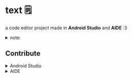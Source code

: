 # text 🗒️
a code editor project made in **Android Studio** and **AIDE** :3

<details>
<summary>note:</summary>

it works as AIDE project. wake me if it doesn't:D
[open](https://github.com/IMOitself/text/issues/new/choose)

</details>

## Contribute

<details>
<summary>Android Studio</summary>

1. open Android Studio.

2. click **File > New > Project from Version Control**

3. in the URL field, enter: https://github.com/IMOitself/text.git

4. choose your project directory.

5. click **Clone** to download and open the project.

</details>
<details>
<summary>AIDE</summary>

###### Note: when compiled as an app it will be as an old android version. idk why it does that

1. open AIDE.

2. open file browser window

3. click **Clone Git Repository**.

4. in the **Repository URL**, put this https://github.com/IMOitself/text.git

5. click **Clone** to download the repository.

6. once cloned, click **Open this Android Project**

</details>
